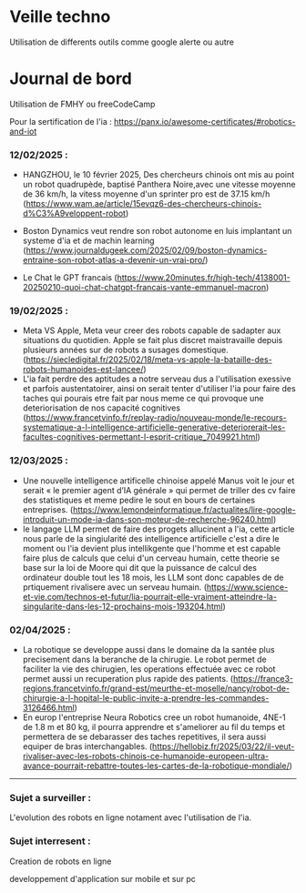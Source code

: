 # Veille techno

Utilisation de differents outils comme google alerte ou autre                

# Journal de bord

Utilisation de FMHY ou freeCodeCamp

Pour la sertification de l'ia : https://panx.io/awesome-certificates/#robotics-and-iot

### 12/02/2025 : 
 - HANGZHOU, le 10 février 2025, Des chercheurs chinois ont mis au point un robot quadrupède, baptisé Panthera Noire,avec une vitesse moyenne de 36 km/h, la vitess moyenne d'un sprinter pro est de 37.15 km/h (https://www.wam.ae/article/15evqz6-des-chercheurs-chinois-d%C3%A9veloppent-robot)

- Boston Dynamics veut rendre son robot autonome en luis implantant un systeme d'ia et de machin learning (https://www.journaldugeek.com/2025/02/09/boston-dynamics-entraine-son-robot-atlas-a-devenir-un-vrai-pro/)

- Le Chat le GPT francais (https://www.20minutes.fr/high-tech/4138001-20250210-quoi-chat-chatgpt-francais-vante-emmanuel-macron)

### 19/02/2025 :
- Meta VS Apple, Meta veur creer des robots capable de sadapter aux situations du quotidien.
Apple se fait plus discret maistravaille depuis plusieurs années sur de robots a susages domestique.(https://siecledigital.fr/2025/02/18/meta-vs-apple-la-bataille-des-robots-humanoides-est-lancee/)
- L'ia fait perdre des aptitudes a notre serveau dus a l'utilisation exessive et parfois austentatoirer, ainsi on serait tenter d'utiliser l'ia pour faire des taches qui pourais etre fait par nous meme ce qui provoque une deteriorisation de nos capacité cognitives (https://www.francetvinfo.fr/replay-radio/nouveau-monde/le-recours-systematique-a-l-intelligence-artificielle-generative-deteriorerait-les-facultes-cognitives-permettant-l-esprit-critique_7049921.html)

### 12/03/2025 :
- Une nouvelle intelligence artificelle chinoise appelé Manus voit le jour et serait « le premier agent d’IA générale » qui permet de triller des cv faire des statistiques et meme pedire le sout en bours de certaines entreprises.
(https://www.lemondeinformatique.fr/actualites/lire-google-introduit-un-mode-ia-dans-son-moteur-de-recherche-96240.html)
- le  langage LLM permet de faire des progets allucinent a l'ia, cette article nous parle de la singiularité des intelligence artificielle c'est a dire le moment ou l'ia devient plus intellikgente que l'homme et est capable faire plus de calculs que celui d'un cerveau humain, cette theorie se base sur la loi de Moore qui dit que la  puissance de calcul des ordinateur double tout les 18 mois, les LLM sont donc capables de de prtiquement rivalisere avec un serveau humain. (https://www.science-et-vie.com/technos-et-futur/lia-pourrait-elle-vraiment-atteindre-la-singularite-dans-les-12-prochains-mois-193204.html)

### 02/04/2025 :
- La robotique se developpe aussi dans le domaine da la santée plus precisement dans la beranche de la chirugie. Le robot permet de faciliter la vie des chirugien, les operations effectuée avec ce robot permet aussi un recuperation plus rapide des patients. (https://france3-regions.francetvinfo.fr/grand-est/meurthe-et-moselle/nancy/robot-de-chirurgie-a-l-hopital-le-public-invite-a-prendre-les-commandes-3126466.html)
- En europ l'entreprise Neura Robotics cree un robot humanoide, 4NE-1 de 1.8 m et 80 kg, il pourra apprendre et s'ameliorer au fil du temps et permettera de se debarasser des taches repetitives, il sera aussi equiper de bras interchangables. (https://hellobiz.fr/2025/03/22/il-veut-rivaliser-avec-les-robots-chinois-ce-humanoide-europeen-ultra-avance-pourrait-rebattre-toutes-les-cartes-de-la-robotique-mondiale/)

---
### Sujet a surveiller :

L'evolution des robots en ligne notament avec l'utilisation de l'ia.

### Sujet interresent :

Creation de robots en ligne

developpement d'application sur mobile et sur pc